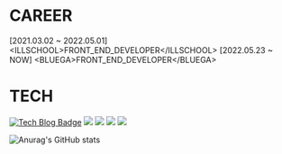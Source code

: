 # CAREER
[2021.03.02 ~ 2022.05.01] &lt;ILLSCHOOL&gt;FRONT_END_DEVELOPER&lt;/ILLSCHOOL&gt;
[2022.05.23 ~ NOW] &lt;BLUEGA&gt;FRONT_END_DEVELOPER&lt;/BLUEGA&gt;
# TECH 
[![Tech Blog Badge](http://img.shields.io/badge/-Tech%20blog-black?style=flat-square&logo=github&link=https://zxcv1685.github.io/)](https://zxcv1685.github.io/)
<a href="https://codepen.io/zxcv1685"><img src="https://img.shields.io/badge/codepen-000000?style=flat-square&logo=codepen&logoColor=white"/></a>
<a href="https://zxcv1685.gitbook.io/a/"><img src="https://img.shields.io/badge/JAVASCRIPT-FFCA28?style=flat-square&logo=javascript&logoColor=white"/></a>
<a href="https://zxcv1685.gitbook.io/react/"><img src="https://img.shields.io/badge/REACT-0000ff?style=flat-square&logo=react&logoColor=white"/></a>
<a href="https://zxcv1685.gitbook.io/mysql/"><img src="https://img.shields.io/badge/MYSQL-Purple?style=flat-square&logo=mysql&logoColor=white"/></a>

![Anurag's GitHub stats](https://github-readme-stats.vercel.app/api?username=zxcv1685&show_icons=true&theme=radical)

